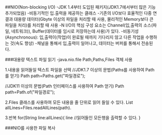 ##NIO(Non-blocking I/O)
-JDK 1.4부터 도입된 패키지(JDK1.7에서부터 많은 기능 추가되었음)
-비동기적인 입.출력을 제공하는 클래스
-기존의 I/O보다 효율적인 다중 연결과 대용량 데이터(Gbyte 이상의 파일을 처리할 때 사용, 물리적인 Memory보다 큰 파일을 처리)를 처리할 때 사용
-N I/O의 핵심 구성 요소는 Channel(입,출력의 소스(파일, 네트워크)), Buffer(데이터를 임시로 저장하는데 사용)가 있다.
-비동기성(Asynchronous): 입,출력이(작업)이 완료될 때까지 기다리지 않고 다른 작업을 수행하는 것(속도 향상)
-채널을 통해서 입,출력이 일어나고, 데이터는 버퍼를 통해서 전송된다.

###대용량 텍스트 파일 읽기
-java.nio.file Path,Paths,Files 객체 사용

1.내용을 읽어들일 텍스트 파일을 선택
//JDK1.7 이상의 문법(Paths를 사용하여 Path를 얻기)
Path path=Paths.get("파일경로");

//JDK11 이상의 문법(Path 인터페이스를 사용하여 Path 얻기)
Path path=Path.of("파일경로");

2.Files 클래스를 사용하여 모든 내용을 줄 단위로 읽어 들일 수 있다.
List<String> allLines=Files.readAllLines(path).

3.반복
for(String line:allLines){
	line //읽어들인 모든행을 출력할 수 있다.
}

###NIO를 사용한 파일 복사